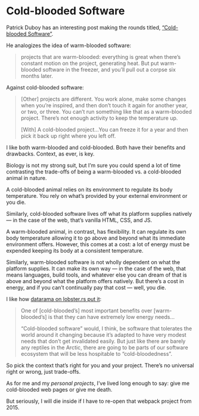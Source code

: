 # Cold-blooded Software

Patrick Duboy has an interesting post making the rounds titled, [“Cold-blooded Software”](https://dubroy.com/blog/cold-blooded-software/).

He analogizes the idea of warm-blooded software:

> projects that are warm-blooded: everything is great when there’s constant motion on the project, generating heat. But put warm-blooded software in the freezer, and you’ll pull out a corpse six months later.

Against cold-blooded software:

> [Other] projects are different. You work alone, make some changes when you’re inspired, and then don’t touch it again for another year, or two, or three. You can’t run something like that as a warm-blooded project. There’s not enough activity to keep the temperature up.
> 
> [With] A cold-blooded project…You can freeze it for a year and then pick it back up right where you left off.

I like both warm-blooded and cold-blooded. Both have their benefits and drawbacks. Context, as ever, is key.

Biology is not my strong suit, but I’m sure you could spend a lot of time contrasting the trade-offs of being a warm-blooded vs. a cold-blooded animal in nature.

A cold-blooded animal relies on its environment to regulate its body temperature. You rely on what’s provided by your external environment or you die.

Similarly, cold-blooded software lives off what its platform supplies natively — in the case of the web, that’s vanilla HTML, CSS, and JS.

A warm-blooded animal, in contrast, has flexibility. It can regulate its own body temperature allowing it to go above and beyond what its immediate environment offers. However, this comes at a cost: a lot of energy must be expended keeping its body at a consistent temperature. 

Similarly, warm-blooded software is not wholly dependent on what the platform supplies. It can make its own way — in the case of the web, that means languages, build tools, and whatever else you can dream of that is above and beyond what the platform offers natively. But there’s a cost in energy, and if you can’t continually pay that cost — well, you die.

I like how [datarama on lobster.rs put it](https://lobste.rs/s/hitos3/cold_blooded_software#c_mxjzwh):

> One of [cold-blooded’s] most important benefits over [warm-blooded’s] is that they can have extremely low energy needs…
>  
> “Cold-blooded software” would, I think, be software that tolerates the world around it changing because it’s adapted to have very modest needs that don’t get invalidated easily. But just like there are barely any reptiles in the Arctic, there are going to be parts of our software ecosystem that will be less hospitable to “cold-bloodedness”.

So pick the context that’s right for you and your project. There’s no universal right or wrong, just trade-offs.

As for me and my _personal projects_, I’ve lived long enough to say: give me cold-blooded web pages or give me death.

But seriously, I will die inside if I have to re-open that webpack project from 2015.